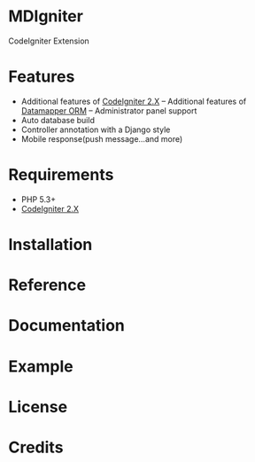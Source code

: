 # MDIgniter
CodeIgniter Extension

# Features
- Additional features of [CodeIgniter 2.X](http://www.codeigniter.com/)
– Additional features of [Datamapper ORM](http://datamapper.wanwizard.eu/) 
– Administrator panel support
- Auto database build
- Controller annotation with a Django style
- Mobile response(push message...and more)

# Requirements
- PHP 5.3+
- [CodeIgniter 2.X](http://www.codeigniter.com/)

# Installation
# Reference
# Documentation
# Example
# License
# Credits
